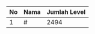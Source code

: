 | No | Nama            | Jumlah Level |
|----|-----------------|--------------|
| 1  | #    |    2494        |
